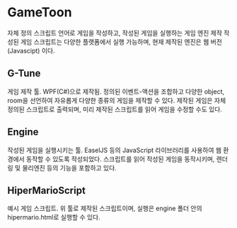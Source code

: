# GameToon
자체 정의 스크립트 언어로 게임을 작성하고, 작성된 게임을 실행하는 게임 엔진 제작
작성된 게임 스크립트는 다양한 플랫폼에서 실행 가능하며, 현재 제작된 엔진은 웹 버전(Javascipt) 이다.

## G-Tune
게임 제작 툴. WPF(C#)으로 제작됨.
정의된 이벤트-액션을 조합하고 다양한 object, room을 선언하여 자유롭게 다양한 종류의 게임을 제작할 수 있다.
제작된 게임은 자체 정의된 스크립트로 출력되며, 미리 제작된 스크립트를 읽어 게임을 수정할 수도 있다.

## Engine
작성된 게임을 실행시키는 툴. 
EaselJS 등의 JavaScript 라이브러리를 사용하여 웹 환경에서 동작할 수 있도록 작성되었다.
스크립트를 읽어 작성된 게임을 동작시키며, 렌더링 및 물리엔진 등의 기능을 포함하고 있다.

## HiperMarioScript
예시 게임 스크립트.
위 툴로 제작된 스크립트이며, 실행은 engine 폴더 안의 hipermario.html로 실행할 수 있다.
